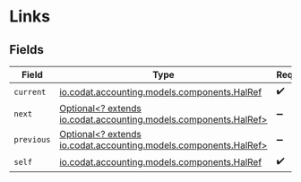 # Links


## Fields

| Field                                                                                                 | Type                                                                                                  | Required                                                                                              | Description                                                                                           |
| ----------------------------------------------------------------------------------------------------- | ----------------------------------------------------------------------------------------------------- | ----------------------------------------------------------------------------------------------------- | ----------------------------------------------------------------------------------------------------- |
| `current`                                                                                             | [io.codat.accounting.models.components.HalRef](../../models/components/HalRef.md)                     | :heavy_check_mark:                                                                                    | N/A                                                                                                   |
| `next`                                                                                                | [Optional<? extends io.codat.accounting.models.components.HalRef>](../../models/components/HalRef.md) | :heavy_minus_sign:                                                                                    | N/A                                                                                                   |
| `previous`                                                                                            | [Optional<? extends io.codat.accounting.models.components.HalRef>](../../models/components/HalRef.md) | :heavy_minus_sign:                                                                                    | N/A                                                                                                   |
| `self`                                                                                                | [io.codat.accounting.models.components.HalRef](../../models/components/HalRef.md)                     | :heavy_check_mark:                                                                                    | N/A                                                                                                   |